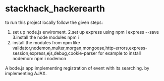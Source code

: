 # stackhack_hackerearth

to run this project locally follow the given steps:
1. set up node.js enviroment.
2.set up express using npm i express --save
3.install the node modules npm i 
4. install the modules from npm like validator,nodemon,multer,morgan,mongoose,http-errors,express-session,express,ejs,debug,cookie-parser
for example to install nodemon:
npm i nodemon




A bode.js app implementing registration of event with its searching.
by implementing AJAX.
